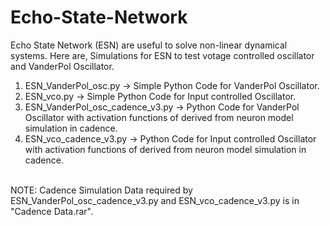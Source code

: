 # Echo-State-Network
Echo State Network (ESN) are useful to solve non-linear dynamical systems. Here are, Simulations for ESN to test votage controlled oscillator and VanderPol Oscillator. <br />
1. ESN_VanderPol_osc.py -> Simple Python Code for VanderPol Oscillator. <br />
2. ESN_vco.py -> Simple Python Code for Input controlled Oscillator. <br />
3. ESN_VanderPol_osc_cadence_v3.py -> Python Code for VanderPol Oscillator with activation functions of derived from neuron model simulation in cadence. <br />
4. ESN_vco_cadence_v3.py -> Python Code for Input controlled Oscillator with activation functions of derived from neuron model simulation in cadence. <br />
<br />
NOTE: Cadence Simulation Data required by ESN_VanderPol_osc_cadence_v3.py and ESN_vco_cadence_v3.py is in "Cadence Data.rar". <br />
